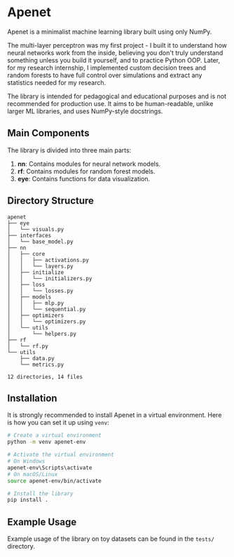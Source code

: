 # Apenet

Apenet is a minimalist machine learning library built using only NumPy.

The multi-layer perceptron was my first project - I built it to understand how neural networks work from the inside, believing you don't truly understand something unless you build it yourself, and to practice Python OOP. Later, for my research internship, I implemented custom decision trees and random forests to have full control over simulations and extract any statistics needed for my research.

The library is intended for pedagogical and educational purposes and is not recommended for production use. It aims to be human-readable, unlike larger ML libraries, and uses NumPy-style docstrings.

## Main Components

The library is divided into three main parts:

1. **nn**: Contains modules for neural network models.
2. **rf**: Contains modules for random forest models.
3. **eye**: Contains functions for data visualization.

## Directory Structure

```
apenet
├── eye
│   └── visuals.py
├── interfaces
│   └── base_model.py
├── nn
│   ├── core
│   │   ├── activations.py
│   │   └── layers.py
│   ├── initialize
│   │   └── initializers.py
│   ├── loss
│   │   └── losses.py
│   ├── models
│   │   ├── mlp.py
│   │   └── sequential.py
│   ├── optimizers
│   │   └── optimizers.py
│   └── utils
│       └── helpers.py
├── rf
│   └── rf.py
└── utils
    ├── data.py
    └── metrics.py

12 directories, 14 files
```

## Installation

It is strongly recommended to install Apenet in a virtual environment. Here is how you can set it up using `venv`:

```sh
# Create a virtual environment
python -m venv apenet-env

# Activate the virtual environment
# On Windows
apenet-env\Scripts\activate
# On macOS/Linux
source apenet-env/bin/activate

# Install the library
pip install .
```

## Example Usage

Example usage of the library on toy datasets can be found in the `tests/` directory.
